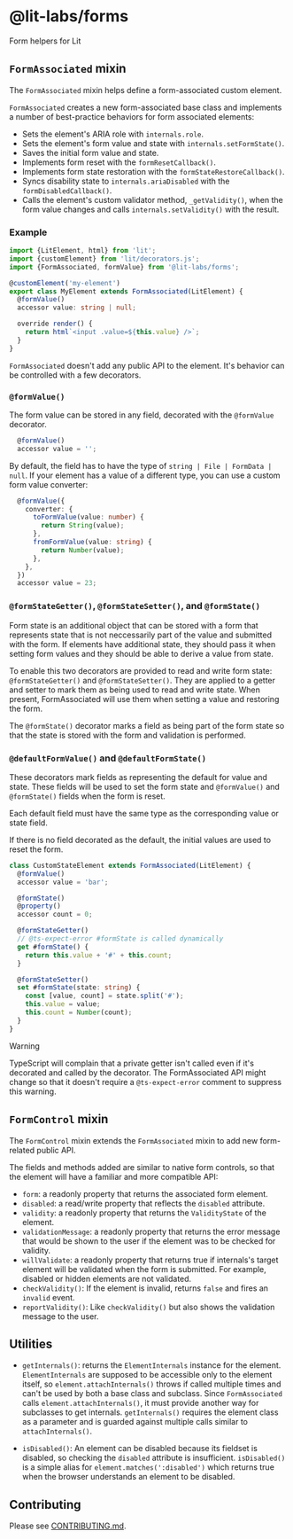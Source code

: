 # @lit-labs/forms

Form helpers for Lit

## `FormAssociated` mixin

The `FormAssociated` mixin helps define a form-associated custom element.

`FormAssociated` creates a new form-associated base class and implements a
number of best-practice behaviors for form associated elements:

- Sets the element's ARIA role with `internals.role`.
- Sets the element's form value and state with `internals.setFormState()`.
- Saves the initial form value and state.
- Implements form reset with the `formResetCallback()`.
- Implements form state restoration with the `formStateRestoreCallback()`.
- Syncs disability state to `internals.ariaDisabled` with the
  `formDisabledCallback()`.
- Calls the element's custom validator method, `_getValidity()`, when the form
  value changes and calls `internals.setValidity()` with the result.

### Example

```ts
import {LitElement, html} from 'lit';
import {customElement} from 'lit/decorators.js';
import {FormAssociated, formValue} from '@lit-labs/forms';

@customElement('my-element')
export class MyElement extends FormAssociated(LitElement) {
  @formValue()
  accessor value: string | null;

  override render() {
    return html`<input .value=${this.value} />`;
  }
}
```

`FormAssociated` doesn't add any public API to the element. It's behavior can be
controlled with a few decorators.

### `@formValue()`

The form value can be stored in any field, decorated with the `@formValue`
decorator.

```ts
  @formValue()
  accessor value = '';
```

By default, the field has to have the type of `string | File | FormData | null`.
If your element has a value of a different type, you can use a custom form value
converter:

```ts
  @formValue({
    converter: {
      toFormValue(value: number) {
        return String(value);
      },
      fromFormValue(value: string) {
        return Number(value);
      },
    },
  })
  accessor value = 23;
```

### `@formStateGetter()`, `@formStateSetter()`, and `@formState()`

Form state is an additional object that can be stored with a form that
represents state that is not neccessarily part of the value and submitted with
the form. If elements have additional state, they should pass it when setting
form values and they should be able to derive a value from state.

To enable this two decorators are provided to read and write form state:
`@formStateGetter()` and `@formStateSetter()`. They are applied to a getter and
setter to mark them as being used to read and write state. When present,
FormAssociated will use them when setting a value and restoring the form.

The `@formState()` decorator marks a field as being part of the form state so
that the state is stored with the form and validation is performed.

### `@defaultFormValue()` and `@defaultFormState()`

These decorators mark fields as representing the default for value and state.
These fields will be used to set the form state and `@formValue()` and
`@formState()` fields when the form is reset.

Each default field must have the same type as the corresponding value or state
field.

If there is no field decorated as the default, the initial values are used to
reset the form.

```ts
class CustomStateElement extends FormAssociated(LitElement) {
  @formValue()
  accessor value = 'bar';

  @formState()
  @property()
  accessor count = 0;

  @formStateGetter()
  // @ts-expect-error #formState is called dynamically
  get #formState() {
    return this.value + '#' + this.count;
  }

  @formStateSetter()
  set #formState(state: string) {
    const [value, count] = state.split('#');
    this.value = value;
    this.count = Number(count);
  }
}
```

> [!WARNING]
>
> TypeScript will complain that a private getter isn't called even if
> it's decorated and called by the decorator. The FormAssociated API might
> change so that it doesn't require a `@ts-expect-error` comment to suppress
> this warning.

## `FormControl` mixin

The `FormControl` mixin extends the `FormAssociated` mixin to add new
form-related public API.

The fields and methods added are similar to native form controls, so that the
element will have a familiar and more compatible API:

- `form`: a readonly property that returns the associated form element.
- `disabled`: a read/write property that reflects the `disabled` attribute.
- `validity`: a readonly property that returns the `ValidityState` of the
  element.
- `validationMessage`: a readonly property that returns the error message that
  would be shown to the user if the element was to be checked for validity.
- `willValidate`: a readonly property that returns true if internals's target
  element will be validated when the form is submitted. For example, disabled
  or hidden elements are not validated.
- `checkValidity()`: If the element is invalid, returns `false` and fires an
  `invalid` event.
- `reportValidity()`: Like `checkValidity()` but also shows the validation
  message to the user.

## Utilities

- `getInternals()`: returns the `ElementInternals` instance for the element.
  `ElementInternals` are supposed to be accessible only to the element itself,
  so `element.attachInternals()` throws if called multiple times and can't be
  used by both a base class and subclass. Since `FormAssociated` calls
  `element.attachInternals()`, it must provide another way for subclasses to get
  internals. `getInternals()` requires the element class as a parameter and is
  guarded against multiple calls similar to `attachInternals()`.

- `isDisabled()`: An element can be disabled because its fieldset is disabled,
  so checking the `disabled` attribute is insufficient. `isDisabled()` is a
  simple alias for `element.matches(':disabled')` which returns true when the
  browser understands an element to be disabled.

## Contributing

Please see [CONTRIBUTING.md](../../../CONTRIBUTING.md).
